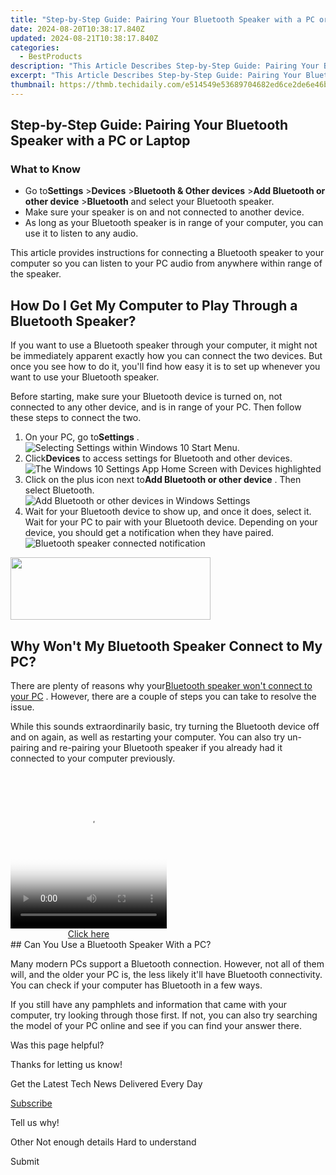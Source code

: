 ```yaml
---
title: "Step-by-Step Guide: Pairing Your Bluetooth Speaker with a PC or Laptop"
date: 2024-08-20T10:38:17.840Z
updated: 2024-08-21T10:38:17.840Z
categories:
  - BestProducts
description: "This Article Describes Step-by-Step Guide: Pairing Your Bluetooth Speaker with a PC or Laptop"
excerpt: "This Article Describes Step-by-Step Guide: Pairing Your Bluetooth Speaker with a PC or Laptop"
thumbnail: https://thmb.techidaily.com/e514549e53689704682ed6ce2de6e46bd9d8c6aa0b4d1113a2acbab23df9184b.jpg
---
```


## Step-by-Step Guide: Pairing Your Bluetooth Speaker with a PC or Laptop
### What to Know

* Go to**Settings** \>**Devices** \>**Bluetooth & Other devices** \>**Add Bluetooth or other device** \>**Bluetooth** and select your Bluetooth speaker.
* Make sure your speaker is on and not connected to another device.
* As long as your Bluetooth speaker is in range of your computer, you can use it to listen to any audio.

 This article provides instructions for connecting a Bluetooth speaker to your computer so you can listen to your PC audio from anywhere within range of the speaker.

## How Do I Get My Computer to Play Through a Bluetooth Speaker?

 If you want to use a Bluetooth speaker through your computer, it might not be immediately apparent exactly how you can connect the two devices. But once you see how to do it, you'll find how easy it is to set up whenever you want to use your Bluetooth speaker.

 Before starting, make sure your Bluetooth device is turned on, not connected to any other device, and is in range of your PC. Then follow these steps to connect the two.  

1. On your PC, go to**Settings** .  
![Selecting Settings within Windows 10 Start Menu.](https://www.lifewire.com/thmb/ZLW18caMgtX0bhxK8Cra4LJy0pM=/1500x0/filters:no_upscale():max_bytes(150000):strip_icc():format(webp)/012-how-to-turn-off-notifications-on-chrome-in-windows-10-cf3d10cc6b5148f29d4c8da407fd69cd.jpg)
2. Click**Devices** to access settings for Bluetooth and other devices.  
![The Windows 10 Settings App Home Screen with Devices highlighted](https://www.lifewire.com/thmb/eDONGxJf7R2qCHBGD978GGxclL4=/1500x0/filters:no_upscale():max_bytes(150000):strip_icc():format(webp)/Devices-d1d66147ad624e268dbeba04e5b237ca.jpg)
3. Click on the plus icon next to**Add Bluetooth or other device** . Then select Bluetooth.  
![Add Bluetooth or other devices in Windows Settings](https://www.lifewire.com/thmb/-9qKSj_5OTPpiXeHwO-zOgh16GE=/1500x0/filters:no_upscale():max_bytes(150000):strip_icc():format(webp)/007_how-to-connect-alexa-to-your-computer-4172950-82191f10a08e42f2a536204a813880ae.jpg)
4. Wait for your Bluetooth device to show up, and once it does, select it. Wait for your PC to pair with your Bluetooth device. Depending on your device, you should get a notification when they have paired.  
![Bluetooth speaker connected notification](https://www.lifewire.com/thmb/X6g9s1Nws2epTJq1gFjfUSrselY=/1500x0/filters:no_upscale():max_bytes(150000):strip_icc():format(webp)/speaker-621f208462da45d88c5c53db4e546082.jpg)

<!-- affiliate ads begin -->
<a href="https://godlikehost.sjv.io/c/5597632/1920054/21774" target="_top" id="1920054"><img src="//a.impactradius-go.com/display-ad/21774-1920054" border="0" alt="" width="320" height="100"/></a><img height="0" width="0" src="https://imp.pxf.io/i/5597632/1920054/21774" style="position:absolute;visibility:hidden;" border="0" />
<!-- affiliate ads end -->
## Why Won't My Bluetooth Speaker Connect to My PC?

 There are plenty of reasons why your[Bluetooth speaker won't connect to your PC](https://www.lifewire.com/fix-windows-10-bluetooth-not-working-4587254) . However, there are a couple of steps you can take to resolve the issue.

 While this sounds extraordinarily basic, try turning the Bluetooth device off and on again, as well as restarting your computer. You can also try un-pairing and re-pairing your Bluetooth speaker if you already had it connected to your computer previously.

<!-- affiliate ads begin -->
<span id="1997795">
					<video width="250" height="250" style="cursor:pointer"
           poster="//a.impactradius-go.com/display-clicktoplayimage/1997795.jpeg"
           onclick="if(!this.playClicked){this.play();this.setAttribute('controls',true);this.playClicked=true;}">
	   <source src="//a.impactradius-go.com/display-ad/23621-1997795">
	   <img src="//a.impactradius-go.com/display-clicktoplayimage/1997795.jpeg" style="border: none; height: 100%; width: 100%; object-fit: contain">
	</video>
	<div style="width:250px;text-align:center"><a href="javascript:window.open(decodeURIComponent('https%3A%2F%2Fproteahair.pxf.io%2Fc%2F5597632%2F1997795%2F23621'), '_blank');void(0);">Click here</a></div>
</span>
<img height="0" width="0" src="https://imp.pxf.io/i/5597632/1997795/23621" style="position:absolute;visibility:hidden;" border="0" />
<!-- affiliate ads end -->
## Can You Use a Bluetooth Speaker With a PC?

 Many modern PCs support a Bluetooth connection. However, not all of them will, and the older your PC is, the less likely it'll have Bluetooth connectivity. You can check if your computer has Bluetooth in a few ways.

 If you still have any pamphlets and information that came with your computer, try looking through those first. If not, you can also try searching the model of your PC online and see if you can find your answer there.

Was this page helpful?

Thanks for letting us know!

 Get the Latest Tech News Delivered Every Day

[Subscribe](https://www.lifewire.com/#)

Tell us why!

 Other  Not enough details  Hard to understand

 Submit

<ins class="adsbygoogle"
     style="display:block"
     data-ad-format="autorelaxed"
     data-ad-client="ca-pub-7571918770474297"
     data-ad-slot="1223367746"></ins>



<ins class="adsbygoogle"
     style="display:block"
     data-ad-client="ca-pub-7571918770474297"
     data-ad-slot="8358498916"
     data-ad-format="auto"
     data-full-width-responsive="true"></ins>


